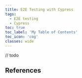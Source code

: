 ```yaml
---
title: E2E Testing with Cypress
tags:
  - E2E testing
  - Cypress
toc: true
toc_label: 'My Table of Contents'
toc_icon: 'cog'
classes: wide
---
```


// todo

## References

